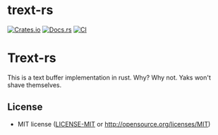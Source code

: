 # trext-rs

[![Crates.io](https://img.shields.io/crates/v/trex-rs.svg)]()
[![Docs.rs](https://docs.rs/trex-rs/badge.svg)]()
[![CI](https://github.com/Spyder337/trex-rs/workflows/CI/badge.svg)](https://github.com/Spyder337/trext-rs/actions)

# Trext-rs
This is a text buffer implementation in rust. Why? Why not.
Yaks won't shave themselves.

## License
 * MIT license
   ([LICENSE-MIT](LICENSE-MIT) or http://opensource.org/licenses/MIT)

